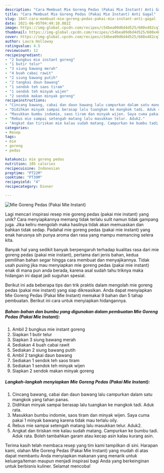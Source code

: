 ```yaml
---
description: "Cara Membuat Mie Goreng Pedas (Pakai Mie Instant) Anti Gagal"
title: "Cara Membuat Mie Goreng Pedas (Pakai Mie Instant) Anti Gagal"
slug: 1847-cara-membuat-mie-goreng-pedas-pakai-mie-instant-anti-gagal
date: 2021-06-05T04:49:10.882Z
image: https://img-global.cpcdn.com/recipes/c54bea09d6d4d525/680x482cq70/mie-goreng-pedas-pakai-mie-instant-foto-resep-utama.jpg
thumbnail: https://img-global.cpcdn.com/recipes/c54bea09d6d4d525/680x482cq70/mie-goreng-pedas-pakai-mie-instant-foto-resep-utama.jpg
cover: https://img-global.cpcdn.com/recipes/c54bea09d6d4d525/680x482cq70/mie-goreng-pedas-pakai-mie-instant-foto-resep-utama.jpg
author: Laura Holloway
ratingvalue: 4.5
reviewcount: 12
recipeingredient:
- "2 bungkus mie instant goreng"
- "1 butir telur"
- "3 siung bawang merah"
- "4 buah cabai rawit"
- "2 siung bawang putih"
- "2 tangkai daun bawang"
- "1 sendok teh saos tiram"
- "1 sendok teh minyak wijen"
- "2 sendok makan minyak goreng"
recipeinstructions:
- "Cincang bawang, cabai dan daun bawang lalu campurkan dalam satu mangkok yang tahan panas."
- "Didihkan minyak sampai berasap lalu tuangkan ke mangkok tadi. Aduk rata."
- "Masukkan bumbu indomie, saos tiram dan minyak wijen. Saya cuma pakai 1 minyak bawang karena tidak mau terlalu oily."
- "Rebus mie sampai setengah matang lalu masukkan telur. Aduk2."
- "Angkat dan tiriskan mie kalau sudah matang. Campurkan ke bumbu tadi. Aduk rata. Boleh tambahkan garam atau kecap asin kalau kurang asin."
categories:
- Resep
tags:
- mie
- goreng
- pedas

katakunci: mie goreng pedas 
nutrition: 105 calories
recipecuisine: Indonesian
preptime: "PT22M"
cooktime: "PT39M"
recipeyield: "4"
recipecategory: Dinner

---
```



![Mie Goreng Pedas (Pakai Mie Instant)](https://img-global.cpcdn.com/recipes/c54bea09d6d4d525/680x482cq70/mie-goreng-pedas-pakai-mie-instant-foto-resep-utama.jpg)

Lagi mencari inspirasi resep mie goreng pedas (pakai mie instant) yang unik? Cara menyiapkannya memang tidak terlalu sulit namun tidak gampang juga. Jika keliru mengolah maka hasilnya tidak akan memuaskan dan bahkan tidak sedap. Padahal mie goreng pedas (pakai mie instant) yang enak harusnya sih punya aroma dan rasa yang mampu memancing selera kita.



Banyak hal yang sedikit banyak berpengaruh terhadap kualitas rasa dari mie goreng pedas (pakai mie instant), pertama dari jenis bahan, kedua pemilihan bahan segar hingga cara membuat dan menyajikannya. Tidak usah pusing jika mau menyiapkan mie goreng pedas (pakai mie instant) enak di mana pun anda berada, karena asal sudah tahu triknya maka hidangan ini dapat jadi suguhan spesial.


Berikut ini ada beberapa tips dan trik praktis dalam mengolah mie goreng pedas (pakai mie instant) yang siap dikreasikan. Anda dapat menyiapkan Mie Goreng Pedas (Pakai Mie Instant) memakai 9 bahan dan 5 tahap pembuatan. Berikut ini cara untuk menyiapkan hidangannya.

<!--inarticleads1-->

##### Bahan-bahan dan bumbu yang digunakan dalam pembuatan Mie Goreng Pedas (Pakai Mie Instant):

1. Ambil 2 bungkus mie instant goreng
1. Siapkan 1 butir telur
1. Siapkan 3 siung bawang merah
1. Sediakan 4 buah cabai rawit
1. Sediakan 2 siung bawang putih
1. Ambil 2 tangkai daun bawang
1. Sediakan 1 sendok teh saos tiram
1. Sediakan 1 sendok teh minyak wijen
1. Siapkan 2 sendok makan minyak goreng




<!--inarticleads2-->

##### Langkah-langkah menyiapkan Mie Goreng Pedas (Pakai Mie Instant):

1. Cincang bawang, cabai dan daun bawang lalu campurkan dalam satu mangkok yang tahan panas.
1. Didihkan minyak sampai berasap lalu tuangkan ke mangkok tadi. Aduk rata.
1. Masukkan bumbu indomie, saos tiram dan minyak wijen. Saya cuma pakai 1 minyak bawang karena tidak mau terlalu oily.
1. Rebus mie sampai setengah matang lalu masukkan telur. Aduk2.
1. Angkat dan tiriskan mie kalau sudah matang. Campurkan ke bumbu tadi. Aduk rata. Boleh tambahkan garam atau kecap asin kalau kurang asin.




Terima kasih telah membaca resep yang tim kami tampilkan di sini. Harapan kami, olahan Mie Goreng Pedas (Pakai Mie Instant) yang mudah di atas dapat membantu Anda menyiapkan makanan yang menarik untuk keluarga/teman maupun menjadi inspirasi bagi Anda yang berkeinginan untuk berbisnis kuliner. Selamat mencoba!

